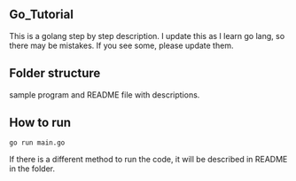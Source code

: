 ## Go_Tutorial
This is a golang step by step description. I update this as I learn go lang, so there may be mistakes. If you see some, please update them.

## Folder structure

sample program and README file with descriptions.

## How to run
`go run main.go`

If there is a different method to run the code, it will be described in README in the folder.
